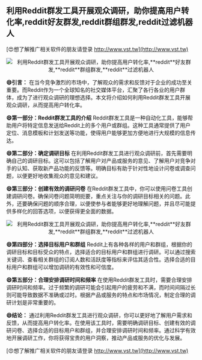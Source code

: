 ## **利用Reddit群发工具开展观众调研，助你提高用户转化率,**reddit**好友群发,**reddit**群组群发,**reddit**过滤机器人**

[😍想了解推广相关软件的朋友请登录 http://www.vst.tw](http://www.vst.tw)

 <center><img src="https://vst.tw/MP4/tuiguang/png/8.png" alt="利用Reddit群发工具开展观众调研，助你提高用户转化率,**reddit**好友群发,**reddit**群组群发,**reddit**过滤机器人"></center>

**😄引言：**
在当今竞争激烈的市场中，了解观众的需求和反馈对于企业的成功至关重要。而Reddit作为一个全球知名的社交媒体平台，汇聚了各行各业的用户群体，成为了进行观众调研的理想选择。本文将介绍如何利用Reddit群发工具开展观众调研，从而提高用户转化率。

**😄第一部分：Reddit群发工具的介绍**
Reddit群发工具是一种自动化工具，能够帮助用户将特定信息发送给Reddit上的多个用户或群组。这种工具通常提供了用户定位、消息模板和计划发送等功能，使得用户能够更加方便地进行大规模的信息传达。

**😄第二部分：确定调研目标**
在利用Reddit群发工具进行观众调研前，首先需要明确自己的调研目标。这可以包括了解用户对产品或服务的意见、了解用户对竞争对手的认知、获取新产品功能的反馈等。明确目标有助于针对性地设计问卷或调查问题，以便更好地收集观众的意见和建议。

**😄第三部分：创建有效的调研问卷**
在Reddit群发工具中，你可以使用问卷工具创建调研问卷。确保问卷问题简明扼要，重点关注与你的调研目标相关的问题。此外，还要确保问题的顺序合理，以便使参与者能够更好地理解问题，并且尽可能提供多样化的回答选项，以便获得更全面的数据。

 <center><img src="https://vst.tw/MP4/tuiguang/png/6.png" alt="利用Reddit群发工具开展观众调研，助你提高用户转化率,**reddit**好友群发,**reddit**群组群发,**reddit**过滤机器人"></center>

**😄第四部分：选择目标用户和群组**
Reddit上有各种各样的用户和群组，根据你的调研目标和目标受众的特点，选择适合的目标用户和群组进行调研。可以通过搜索关键词、查看相关群组的订阅人数和活跃度等指标来评估其适合性。选择合适的目标用户和群组可以增加调研的有效性和可信度。

**😄第五部分：合理安排调研时间和频率**
在使用Reddit群发工具时，需要合理安排调研时间和频率。过于频繁的调研可能会引起用户的疲劳和不满，而时间间隔过长则可能导致数据不准确或过时。根据产品或服务的特点和市场情况，制定合理的调研计划是非常重要的。

**😄结论：**
通过利用Reddit群发工具进行观众调研，你可以更好地了解用户需求和反馈，从而提高用户转化率。在使用该工具时，需要明确调研目标、创建有效的调研问卷、选择合适的目标用户和群组，并合理安排调研时间和频率。通过科学有效地开展调研工作，你将获得宝贵的用户洞察，推动产品或服务的优化与发展。

[😍想了解推广相关软件的朋友请登录 http://www.vst.tw](http://www.vst.tw)



